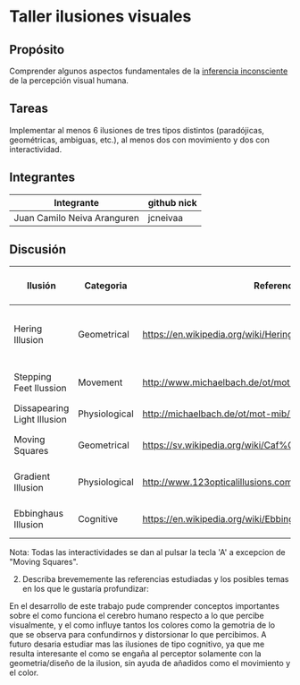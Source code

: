 # Taller ilusiones visuales

## Propósito

Comprender algunos aspectos fundamentales de la [inferencia inconsciente](https://github.com/VisualComputing/Cognitive) de la percepción visual humana.

## Tareas

Implementar al menos 6 ilusiones de tres tipos distintos (paradójicas, geométricas, ambiguas, etc.), al menos dos con movimiento y dos con interactividad.

## Integrantes

|         Integrante          | github nick |
|-----------------------------|-------------|
| Juan Camilo Neiva Aranguren |  jcneivaa   |

## Discusión


| Ilusión | Categoria | Referencia | Tipo de interactividad (si aplica) | URL código base (si aplica) |
|---------|-----------|------------|------------------------------------|-----------------------------|
|Hering Illusion|Geometrical|https://en.wikipedia.org/wiki/Hering_illusion|Todas las lineas a excepcion de las paralelas desaparecen|https://www.openprocessing.org/sketch/168636|
|Stepping Feet Ilussion|Movement   |http://www.michaelbach.de/ot/mot-feetLin/index.html|Las lineas negras desaparecen|https://www.openprocessing.org/sketch/168574 |
|Dissapearing Light Illusion|Physiological| http://michaelbach.de/ot/mot-mib/index.html |                                    |https://www.openprocessing.org/sketch/168594|
|Moving Squares|Geometrical| https://sv.wikipedia.org/wiki/Caf%C3%A9_wall_illusion|Las lineas se mueven con el cursos|https://www.openprocessing.org/sketch/433914|
|Gradient Illusion|Physiological|http://www.123opticalillusions.com/pages/gradient_illusion.php|El fondo se vuelve de un solo color|                             |
|Ebbinghaus Illusion|Cognitive  |https://en.wikipedia.org/wiki/Ebbinghaus_illusion |Los circulos lila desaparecen|                             |

Nota: Todas las interactividades se dan al pulsar la tecla 'A' a excepcion de "Moving Squares".

2. Describa brevememente las referencias estudiadas y los posibles temas en los que le gustaría profundizar:

En el desarrollo de este trabajo pude comprender conceptos importantes sobre el como funciona el cerebro humano respecto a lo que percibe visualmente, y el como influye tantos los colores como la gemotria de lo que se observa para confundirnos y distorsionar lo que percibimos. A futuro desaria estudiar mas las ilusiones de tipo cognitivo, ya que me resulta interesante el como se engaña al perceptor solamente con la geometria/diseño de la ilusion, sin ayuda de añadidos como el movimiento y el color.
